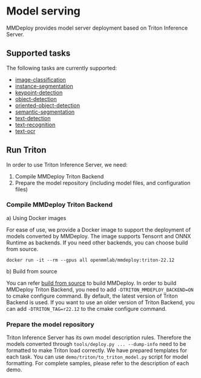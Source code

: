 # Model serving

MMDeploy provides model server deployment based on Triton Inference Server.

## Supported tasks

The following tasks are currently supported:

- [image-classification](../../../demo/triton/image-classification/README.md)
- [instance-segmentation](../../../demo/triton/instance-segmentation)
- [keypoint-detection](../../../demo/triton/keypoint-detection)
- [object-detection](../../../demo/triton/object-detection)
- [oriented-object-detection](../../../demo/triton/oriented-object-detection)
- [semantic-segmentation](../../../demo/triton/semantic-segmentation)
- [text-detection](../../../demo/triton/text-detection)
- [text-recognition](../../../demo/triton/text-recognition)
- [text-ocr](../../../demo/triton/text-ocr)

## Run Triton

In order to use Triton Inference Server, we need:

1. Compile MMDeploy Triton Backend
2. Prepare the model repository (including model files, and configuration files)

### Compile MMDeploy Triton Backend

a) Using Docker images

For ease of use, we provide a Docker image to support the deployment of models converted by MMDeploy. The image supports Tensorrt and ONNX Runtime as backends. If you need other backends, you can choose build from source.

```
docker run -it --rm --gpus all openmmlab/mmdeploy:triton-22.12
```

b) Build from source

You can refer [build from source](../01-how-to-build/build_from_source.md) to build MMDeploy. In order to build MMDeploy Triton Backend, you need to add `-DTRITON_MMDEPLOY_BACKEND=ON` to cmake configure command. By default, the latest version of Triton Backend is used. If you want to use an older version of Triton Backend, you can add `-DTRITON_TAG=r22.12` to the cmake configure command.

### Prepare the model repository

Triton Inference Server has its own model description rules. Therefore the models converted through `tools/deploy.py ... --dump-info` need to be formatted to make Triton load correctly. We have prepared templates for each task. You can use `demo/triton/to_triton_model.py` script for model formatting. For complete samples, please refer to the description of each demo.

